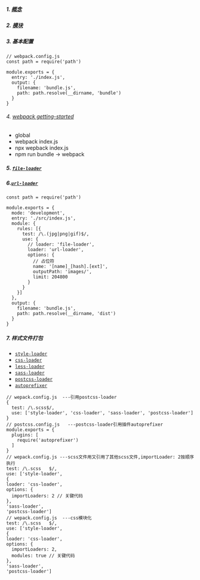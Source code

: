 ##### 1. [概念](https://www.webpackjs.com/concepts/#%E5%85%A5%E5%8F%A3-entry-)
##### 2. [模块](https://www.webpackjs.com/concepts/modules/#%E4%BB%80%E4%B9%88%E6%98%AF-webpack-%E6%A8%A1%E5%9D%97)
##### 3. 基本配置
```
// webpack.config.js
const path = require('path')

module.exports = {
  entry: './index.js',
  output: {
    filename: 'bundle.js',
    path: path.resolve(__dirname, 'bundle')
  }
}
```
###### 4. [webpack getting-started](https://www.webpackjs.com/guides/getting-started/)
- global
- webpack index.js
- npx wepback index.js
- npm run bundle -> webpack
##### 5. [`file-loader`](https://www.webpackjs.com/loaders/file-loader/)
##### 6.[`url-loader`](https://www.webpackjs.com/loaders/url-loader/)
```
const path = require('path')

module.exports = {
  mode: 'development',
  entry: './src/index.js',
  module: {
    rules: [{
      test: /\.(jpg|png|gif)$/,
      use: {
        // loader: 'file-loader',
        loader: 'url-loader',
        options: {
          // 占位符
          name: '[name]_[hash].[ext]',
          outputPath: 'images/',
          limit: 204800
        }
      }
    }]
  },
  output: {
    filename: 'bundle.js',
    path: path.resolve(__dirname, 'dist')
  }
}
```
##### 7. 样式文件打包
- [`style-loader`](https://www.webpackjs.com/loaders/style-loader/)
- [`css-loader`](https://www.webpackjs.com/loaders/css-loader/)
- [`less-loader`](https://www.webpackjs.com/loaders/less-loader/)
- [`sass-loader`](https://www.webpackjs.com/loaders/sass-loader/)
- [`postcss-loader`](https://www.webpackjs.com/loaders/postcss-loader/)
- [`autoprefixer`](https://www.npmjs.com/package/autoprefixer)
```
// wepack.config.js  ---引用postcss-loader
{
  test: /\.scss$/,
  use: ['style-loader', 'css-loader', 'sass-loader', 'postcss-loader']
}
// postcss.config.js   ---postcss-loader引用插件autoprefixer
module.exports = {
  plugins: [
    require('autoprefixer')
  ]
}
// wepack.config.js ---scss文件用又引用了其他scss文件,importLoader: 2按顺序执行
test: /\.scss   $/,
use: ['style-loader', 
{
loader: 'css-loader',
options: {
  importLoaders: 2 // 关键代码
},
'sass-loader',
'postcss-loader']
// wepack.config.js  ---css模块化
test: /\.scss   $/,
use: ['style-loader', 
{
loader: 'css-loader',
options: {
  importLoaders: 2,
  modules: true // 关键代码
},
'sass-loader',
'postcss-loader']
```